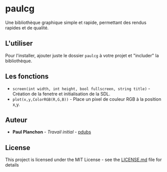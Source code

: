 # paulcg

Une bibliothèque graphique simple et rapide, permettant des rendus rapides et de qualité.

## L'utiliser

Pour l'installer, ajouter juste le dossier ```paulcg``` à votre projet et "includer" la bibliothèque.


## Les fonctions

* ```screen(int width, int height, bool fullscreen, string title)``` - Création de la fenetre et initialisation de la SDL.
* ```plot(x,y,ColorRGB(R,G,B))``` - Place un pixel de couleur RGB à la position x,y.

## Auteur

* **Paul Planchon** - *Travail initial* - [pdubs](https://pdubs.xyz/)

## License

This project is licensed under the MIT License - see the [LICENSE.md](LICENSE.md) file for details
